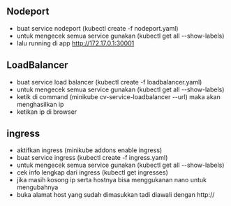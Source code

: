 ## Nodeport
- buat service nodeport (kubectl create -f nodeport.yaml)
- untuk mengecek semua service gunakan (kubectl get all --show-labels)
- lalu running di app http://172.17.0.1:30001

## LoadBalancer
- buat service load balancer (kubectl create -f loadbalancer.yaml)
- untuk mengecek semua service gunakan (kubectl get all --show-labels)
- ketik di command (minikube cv-service-loadbalancer --url) maka akan menghasilkan ip
- ketikan ip di browser 

## ingress
- aktifkan ingress (minikube addons enable ingress)
- buat service ingress (kubectl create -f ingress.yaml)
- untuk mengecek semua service gunakan (kubectl get all --show-labels)
- cek info lengkap dari ingress (kubectl get ingresses)
- jika masih kosong ip serta hostnya bisa menggukanan nano untuk mengubahnya
- buka alamat host yang sudah dimasukkan tadi diawali dengan http://

